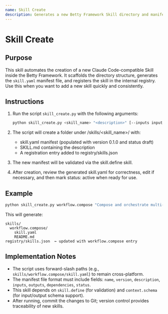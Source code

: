 ```yaml
---
name: Skill Create
description: Generates a new Betty Framework Skill directory and manifest. Use when you need to bootstrap a new skill in the Betty Framework.
---
```


# Skill Create

## Purpose
This skill automates the creation of a new Claude Code-compatible Skill inside the Betty Framework. It scaffolds the directory structure, generates the `skill.yaml` manifest file, and registers the skill in the internal registry. Use this when you want to add a new skill quickly and consistently.

## Instructions
1. Run the script `skill_create.py` with the following arguments:
   ```bash
   python skill_create.py <skill_name> "<description>" [--inputs input1,input2] [--outputs output1,output2]
2. The script will create a folder under /skills/<skill_name>/ with:
   * skill.yaml manifest (populated with version 0.1.0 and status draft)
   * SKILL.md containing the description 
   * A registration entry added to registry/skills.json

3. The new manifest will be validated via the skill.define skill.

4. After creation, review the generated skill.yaml for correctness, edit if necessary, and then mark status: active when ready for use.

## Example

```bash
python skill_create.py workflow.compose "Compose and orchestrate multi-step workflows" --inputs workflow.yaml,context.schema --outputs execution_plan.json
```

This will generate:

```
skills/
  workflow.compose/
    skill.yaml
    README.md
registry/skills.json  ← updated with workflow.compose entry
```

## Implementation Notes

* The script uses forward-slash paths (e.g., `skills/workflow.compose/skill.yaml`) to remain cross-platform.
* The manifest file format must include fields: `name`, `version`, `description`, `inputs`, `outputs`, `dependencies`, `status`.
* This skill depends on `skill.define` (for validation) and `context.schema` (for input/output schema support).
* After running, commit the changes to Git; version control provides traceability of new skills.